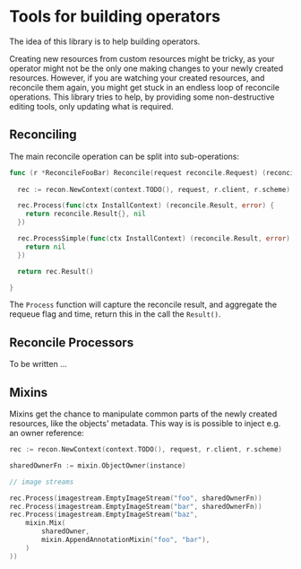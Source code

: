 # Tools for building operators

The idea of this library is to help building operators.

Creating new resources from custom resources might be tricky, as your
operator might not be the only one making changes to your newly created resources.
However, if you are watching your created resources, and reconcile them again, you
might get stuck in an endless loop of reconcile operations. This library tries to help, by
providing some non-destructive editing tools, only updating what is required.

## Reconciling

The main reconcile operation can be split into sub-operations:

~~~go
func (r *ReconcileFooBar) Reconcile(request reconcile.Request) (reconcile.Result, error) {
	
  rec := recon.NewContext(context.TODO(), request, r.client, r.scheme)

  rec.Process(func(ctx InstallContext) (reconcile.Result, error) {
  	return reconcile.Result{}, nil
  })

  rec.ProcessSimple(func(ctx InstallContext) (reconcile.Result, error) {
    return nil
  })

  return rec.Result()

}
~~~

The `Process` function will capture the reconcile result, and aggregate
the requeue flag and time, return this in the call the `Result()`.

## Reconcile Processors

To be written …

## Mixins

Mixins get the chance to manipulate common parts of the newly created
resources, like the objects' metadata. This way is is possible to inject
e.g. an owner reference:

~~~go
rec := recon.NewContext(context.TODO(), request, r.client, r.scheme)

sharedOwnerFn := mixin.ObjectOwner(instance)

// image streams

rec.Process(imagestream.EmptyImageStream("foo", sharedOwnerFn))
rec.Process(imagestream.EmptyImageStream("bar", sharedOwnerFn))
rec.Process(imagestream.EmptyImageStream("baz",
	mixin.Mix(
		sharedOwner,
		mixin.AppendAnnotationMixin("foo", "bar"),
    )
))
~~~